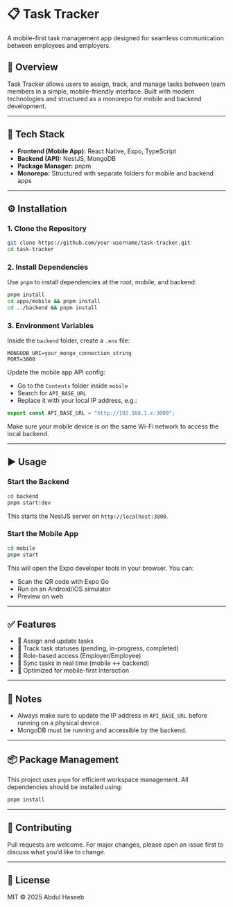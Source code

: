 # 📋 Task Tracker

A mobile-first task management app designed for seamless communication between employees and employers.

## 🚀 Overview

Task Tracker allows users to assign, track, and manage tasks between team members in a simple, mobile-friendly interface. Built with modern technologies and structured as a monorepo for mobile and backend development.

---

## 🧰 Tech Stack

- **Frontend (Mobile App):** React Native, Expo, TypeScript  
- **Backend (API):** NestJS, MongoDB  
- **Package Manager:** pnpm  
- **Monorepo:** Structured with separate folders for mobile and backend apps

---

## ⚙️ Installation

### 1. Clone the Repository

```bash
git clone https://github.com/your-username/task-tracker.git
cd task-tracker
```

### 2. Install Dependencies

Use `pnpm` to install dependencies at the root, mobile, and backend:

```bash
pnpm install
cd apps/mobile && pnpm install
cd ../backend && pnpm install
```

### 3. Environment Variables

Inside the `backend` folder, create a `.env` file:

```
MONGODB_URI=your_mongo_connection_string
PORT=3000
```

Update the mobile app API config:

- Go to the `Contents` folder inside `mobile`
- Search for `API_BASE_URL`
- Replace it with your local IP address, e.g.:

```ts
export const API_BASE_URL = "http://192.168.1.x:3000";
```

Make sure your mobile device is on the same Wi-Fi network to access the local backend.

---

## ▶️ Usage

### Start the Backend

```bash
cd backend
pnpm start:dev
```

This starts the NestJS server on `http://localhost:3000`.

### Start the Mobile App

```bash
cd mobile
pnpm start
```

This will open the Expo developer tools in your browser. You can:
- Scan the QR code with Expo Go
- Run on an Android/iOS simulator
- Preview on web

---

## ✅ Features

- 📌 Assign and update tasks
- 🧾 Track task statuses (pending, in-progress, completed)
- 👤 Role-based access (Employer/Employee)
- 🔄 Sync tasks in real time (mobile <-> backend)
- 📱 Optimized for mobile-first interaction

---

## 📝 Notes

- Always make sure to update the IP address in `API_BASE_URL` before running on a physical device.
- MongoDB must be running and accessible by the backend.

---

## 📦 Package Management

This project uses `pnpm` for efficient workspace management. All dependencies should be installed using:

```bash
pnpm install
```

---

## 🤝 Contributing

Pull requests are welcome. For major changes, please open an issue first to discuss what you’d like to change.

---

## 📄 License

MIT © 2025 Abdul Haseeb
